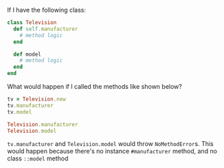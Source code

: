 If I have the following class:

```Ruby
class Television
  def self.manufacturer
    # method logic
  end

  def model
    # method logic
  end
end
```

What would happen if I called the methods like shown below?

```Ruby
tv = Television.new
tv.manufacturer
tv.model

Television.manufacturer
Television.model
```

`tv.manufacturer` and `Television.model` would throw `NoMethodError`s. This would happen because there's no instance `#manufacturer` method, and no class `::model` method

